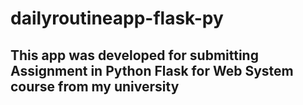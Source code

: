 ﻿# dailyroutineapp-flask-py
## This app was developed for submitting Assignment in Python Flask for Web System course from my university 
